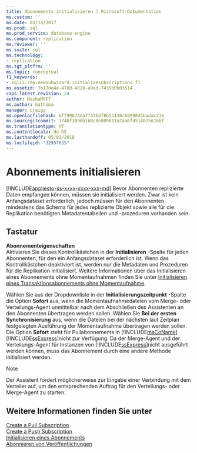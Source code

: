 ```yaml
---
title: Abonnements initialisieren | Microsoft-Dokumentation
ms.custom: ''
ms.date: 03/14/2017
ms.prod: sql
ms.prod_service: database-engine
ms.component: replication
ms.reviewer: ''
ms.suite: sql
ms.technology:
- replication
ms.tgt_pltfrm: ''
ms.topic: conceptual
f1_keywords:
- sql13.rep.newsubwizard.initializesubscriptions.f1
ms.assetid: 7b170e4e-470d-4828-a9ed-7435b0b03514
caps.latest.revision: 24
author: MashaMSFT
ms.author: mathoma
manager: craigg
ms.openlocfilehash: bff99674da7f476df8b53138c6899845badac23e
ms.sourcegitcommit: 1740f3090b168c0e809611a7aa6fd514075616bf
ms.translationtype: HT
ms.contentlocale: de-DE
ms.lasthandoff: 05/03/2018
ms.locfileid: "32957635"
---
```

# <a name="initialize-subscriptions"></a>Abonnements initialisieren
[!INCLUDE[appliesto-ss-xxxx-xxxx-xxx-md](../../includes/appliesto-ss-xxxx-xxxx-xxx-md.md)]
  Bevor Abonnenten replizierte Daten empfangen können, müssen sie initialisiert werden. Zwar ist kein Anfangsdataset erforderlich, jedoch müssen für den Abonnenten mindestens das Schema für jedes replizierte Objekt sowie alle für die Replikation benötigten Metadatentabellen und -prozeduren vorhanden sein.  
  
## <a name="options"></a>Tastatur  
 **Abonnementeigenschaften**  
 Aktivieren Sie dieses Kontrollkästchen in der **Initialisieren** -Spalte für jeden Abonnenten, für den ein Anfangsdataset erforderlich ist. Wenn das Kontrollkästchen deaktiviert ist, werden nur die Metadaten und Prozeduren für die Replikation initialisiert. Weitere Informationen über das Initialisieren eines Abonnements ohne Momentaufnahmen finden Sie unter [Initialisieren eines Transaktionsabonnements ohne Momentaufnahme](../../relational-databases/replication/initialize-a-transactional-subscription-without-a-snapshot.md).  
  
 Wählen Sie aus der Dropdownliste in der **Initialisierungszeitpunkt** -Spalte die Option **Sofort** aus, wenn die Momentaufnahmedateien vom Merge- oder Verteilungs-Agent unmittelbar nach dem Abschließen des Assistenten an den Abonnenten übertragen werden sollen. Wählen Sie **Bei der ersten Synchronisierung** aus, wenn die Dateien bei der nächsten laut Zeitplan festgelegten Ausführung der Momentaufnahme übertragen werden sollen. Die Option **Sofort** steht für Pullabonnements in [!INCLUDE[msCoName](../../includes/msconame-md.md)] [!INCLUDE[ssExpress](../../includes/ssexpress-md.md)]nicht zur Verfügung. Da der Merge-Agent und der Verteilungs-Agent für Instanzen von [!INCLUDE[ssExpress](../../includes/ssexpress-md.md)]nicht ausgeführt werden können, muss das Abonnement durch eine andere Methode initialisiert werden.  
  
> [!NOTE]  
>  Der Assistent fordert möglicherweise zur Eingabe einer Verbindung mit dem Verteiler auf, um den entsprechenden Auftrag für den Verteilungs- oder Merge-Agent zu starten.  
  
## <a name="see-also"></a>Weitere Informationen finden Sie unter  
 [Create a Pull Subscription](../../relational-databases/replication/create-a-pull-subscription.md)   
 [Create a Push Subscription](../../relational-databases/replication/create-a-push-subscription.md)   
 [Initialisieren eines Abonnements](../../relational-databases/replication/initialize-a-subscription.md)   
 [Abonnieren von Veröffentlichungen](../../relational-databases/replication/subscribe-to-publications.md)  
  
  
